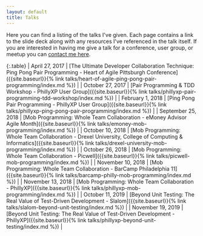 ```yaml
---
layout: default
title: Talks 
---
```


Here you can find a listing of the talks I've given. Each page contains a link to the slide deck along with any resources I've referenced in the talk itself. If you are interested in having me give a talk for a conference, user group, or meetup you can [contact me here]({{site.baseurl}}/#contact).

{:.table}
| April 27, 2017 | [The Ultimate Developer Collaboration Technique: Ping Pong Pair Programming - Heart of Agile Pittsburgh Conference]({{site.baseurl}}{%  link talks/heart-of-agile-ping-pong-pair-programming/index.md %}) |
| October 27, 2017 | [Pair Programming & TDD Workshop - PhillyXP User Group]({{site.baseurl}}{% link talks/phillyxp-pair-programming-tdd-workshop/index.md %}) |
| February 1, 2018 | [Ping Pong Pair Programming - PhillyXP User Group]({{site.baseurl}}{% link talks/phillyxp-ping-pong-pair-programming/index.md %}) |
| September 25, 2018 | [Mob Programming: Whole Team Collaboration - eMoney Advisor Agile Month]({{site.baseurl}}{% link talks/emoney-mob-programming/index.md %}) |
| October 10, 2018 | [Mob Programming: Whole Team Collaboration - Drexel University, College of Computing & Informatics]({{site.baseurl}}{% link talks/drexel-university-mob-programming/index.md %}) |
| October 26, 2018 | [Mob Programming: Whole Team Collaboration - Picwell]({{site.baseurl}}{% link talks/picwell-mob-programming/index.md %}) |
| November 10, 2018 | [Mob Programming: Whole Team Collaboration - BarCamp Philadelphia 11]({{site.baseurl}}{% link talks/barcamp-philly-mob-programming/index.md %}) |
| November 13, 2018 | [Mob Programming: Whole Team Collaboration - PhillyXP]({{site.baseurl}}{% link talks/phillyxp-mob-programming/index.md %}) |
| October 11, 2019 | [Beyond Unit Testing: The Real Value of Test-Driven Development - Slalom]({{site.baseurl}}{% link talks/slalom-beyond-unit-testing/index.md %}) |
| November 19, 2019 | [Beyond Unit Testing: The Real Value of Test-Driven Development - PhillyXP]({{site.baseurl}}{% link talks/phillyxp-beyond-unit-testing/index.md %}) |
